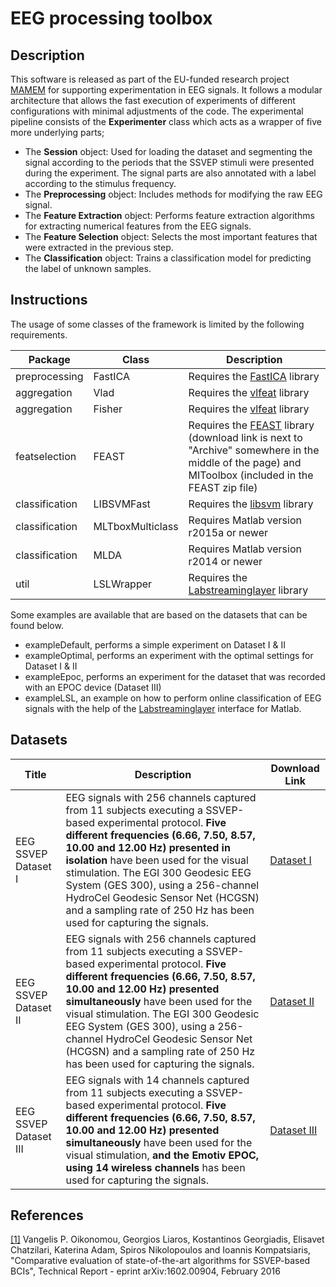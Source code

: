 # EEG processing toolbox
## Description
This software is released as part of the EU-funded research project [MAMEM](https://www.mamem.eu/) for supporting experimentation in EEG signals.
It follows a modular architecture that allows the fast execution of experiments of different configurations with minimal adjustments of the code. The experimental pipeline consists of the **Experimenter** class which acts as a wrapper of five more underlying parts;

- The **Session** object: Used for loading the dataset and segmenting the signal according to the periods that the SSVEP stimuli were presented during the experiment. The signal parts are also annotated with a label according to the stimulus frequency.
- The **Preprocessing** object: Includes methods for modifying the raw EEG signal.
- The **Feature Extraction** object: Performs feature extraction algorithms for extracting numerical features from the EEG signals.
- The **Feature Selection** object: Selects the most important features that were extracted in the previous step.
- The **Classification** object: Trains a classification model for predicting the label of unknown samples.

## Instructions
The usage of some classes of the framework is limited by the following requirements.

| Package | Class | Description |
| --- | --- | --- |
| preprocessing | FastICA | Requires the [FastICA](http://research.ics.aalto.fi/ica/fastica/code/dlcode.shtml) library 
| aggregation | Vlad | Requires the [vlfeat](http://www.vlfeat.org/) library
| aggregation | Fisher | Requires the [vlfeat](http://www.vlfeat.org/) library
| featselection | FEAST | Requires the [FEAST](http://mloss.org/software/view/386/) library (download link is next to "Archive" somewhere in the middle of the page) and MIToolbox (included in the FEAST zip file) |
| classification | LIBSVMFast | Requires the [libsvm](https://www.csie.ntu.edu.tw/~cjlin/libsvm/) library|
| classification | MLTboxMulticlass | Requires Matlab version r2015a or newer |
| classification | MLDA | Requires Matlab version r2014 or newer |
| util | LSLWrapper | Requires the [Labstreaminglayer](https://github.com/sccn/labstreaminglayer) library|

Some examples are available that are based on the datasets that can be found below.
- exampleDefault, performs a simple experiment on Dataset I & II
- exampleOptimal, performs an experiment with the optimal settings for Dataset I & II
- exampleEpoc, performs an experiment for the dataset that was recorded with an EPOC device (Dataset III)
- exampleLSL, an example on how to perform online classification of EEG signals with the help of the [Labstreaminglayer](https://github.com/sccn/labstreaminglayer) interface for Matlab.

## Datasets

| Title | Description | Download Link |
| --- | --- | --- |
|EEG SSVEP Dataset I | EEG signals with 256 channels captured from 11 subjects executing a SSVEP-based experimental protocol. **Five different frequencies (6.66, 7.50, 8.57, 10.00 and 12.00 Hz) presented in isolation** have been used for the visual stimulation. The EGI 300 Geodesic EEG System (GES 300), using a 256-channel HydroCel Geodesic Sensor Net (HCGSN) and a sampling rate of 250 Hz has been used for capturing the signals. | [Dataset I](https://dx.doi.org/10.6084/m9.figshare.2068677) | 
|EEG SSVEP Dataset II | EEG signals with 256 channels captured from 11 subjects executing a SSVEP-based experimental protocol. **Five different frequencies (6.66, 7.50, 8.57, 10.00 and 12.00 Hz) presented simultaneously** have been used for the visual stimulation. The EGI 300 Geodesic EEG System (GES 300), using a 256-channel HydroCel Geodesic Sensor Net (HCGSN) and a sampling rate of 250 Hz has been used for capturing the signals. | [Dataset II](https://dx.doi.org/10.6084/m9.figshare.3153409) |
|EEG SSVEP Dataset III | EEG signals with 14 channels captured from 11 subjects executing a SSVEP-based experimental protocol. **Five different frequencies (6.66, 7.50, 8.57, 10.00 and 12.00 Hz) presented simultaneously** have been used for the visual stimulation, **and the Emotiv EPOC, using 14 wireless channels** has been used for capturing the signals. | [Dataset III](https://dx.doi.org/10.6084/m9.figshare.3413851) |

## References
[\[1\]](http://arxiv.org/abs/1602.00904) Vangelis P. Oikonomou, Georgios Liaros, Kostantinos Georgiadis, Elisavet Chatzilari, Katerina Adam, Spiros Nikolopoulos and Ioannis Kompatsiaris, "Comparative evaluation of state-of-the-art algorithms for SSVEP-based BCIs", Technical Report - eprint arXiv:1602.00904, February 2016 

